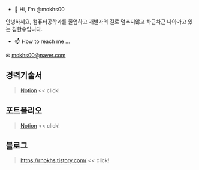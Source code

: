 - 👋 Hi, I’m @mokhs00

안녕하세요, 컴퓨터공학과를 졸업하고 개발자의 길로 멈추지않고 차근차근 나아가고 있는 김한수입니다.
- 📫 How to reach me ...

✉ mokhs00@naver.com

## 경력기술서 
> [Notion](https://www.notion.so/mokhs/aedf9020b5274a4eb57ff653528b4574) << click!


## 포트폴리오 
> [Notion](https://www.notion.so/mokhs/f796be4e5038427f858cbb498eb57761) << click!

## 블로그
> https://rnokhs.tistory.com/ << click!

    


